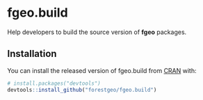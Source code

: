 
<!-- README.md is generated from README.Rmd. Please edit that file -->

# fgeo.build

Help developers to build the source version of **fgeo** packages.

## Installation

You can install the released version of fgeo.build from
[CRAN](https://CRAN.R-project.org) with:

``` r
# install.packages("devtools")
devtools::install_github("forestgeo/fgeo.build")
```
